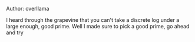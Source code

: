 Author: overllama

I heard through the grapevine that you can't take a discrete log under a large enough, good prime. Well I made sure to pick a good prime, go ahead and try
